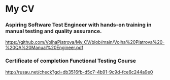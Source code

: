 # My CV
### Aspiring Software Test Engineer with hands-on training in manual testing and quality assurance.
https://github.com/VolhaPiatrova/My_CV/blob/main/Volha%20Piatrova%20-%20QA%20Manual%20Engineer.pdf
### Certificate of completion Functional Testing Course
http://rusau.net/check?gd=db3516fb-d5c7-4b91-9c9d-fce6c244a9e0
